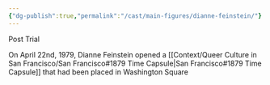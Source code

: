 ```yaml
---
{"dg-publish":true,"permalink":"/cast/main-figures/dianne-feinstein/"}
---
```









Post Trial

On April 22nd, 1979, Dianne Feinstein opened a [[Context/Queer Culture in San Francisco/San Francisco#1879 Time Capsule\|San Francisco#1879 Time Capsule]] that had been placed in Washington Square
